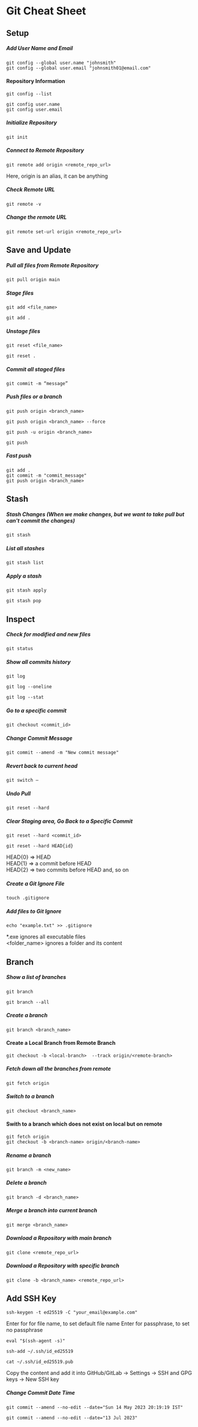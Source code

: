 # Git Cheat Sheet


## Setup
##### Add User Name and Email
```
git config --global user.name "johnsmith"
git config --global user.email "johnsmith01@email.com"
```

#### Repository Information
```
git config --list
```

```
git config user.name
git config user.email
```

##### Initialize Repository
```
git init
```

##### Connect to Remote Repository
```
git remote add origin <remote_repo_url>
```
Here, origin is an alias, it can be anything

##### Check Remote URL
```
git remote -v
```

##### Change the remote URL
```
git remote set-url origin <remote_repo_url>
```

## Save and Update
##### Pull all files from Remote Repository
```
git pull origin main
```
##### Stage files
```
git add <file_name>
```

```
git add .
```
##### Unstage files
```
git reset <file_name>
```
```
git reset .
```
##### Commit all staged files
```
git commit -m “message”
```

##### Push files or a branch
```
git push origin <branch_name>
```

```
git push origin <branch_name> --force
```

```
git push -u origin <branch_name>
```

```
git push
```

##### Fast push
```
git add .
git commit -m "commit_message"
git push origin <branch_name>
```



## Stash
##### Stash Changes (When we make changes, but we want to take pull but can't commit the changes)
```
git stash
```

##### List all stashes
```
git stash list
```

##### Apply a stash
```
git stash apply
```
```
git stash pop
```



## Inspect
##### Check for modified and new files
```
git status
```

##### Show all commits history
```
git log
```

```
git log --oneline
```

```
git log --stat
```

##### Go to a specific commit 
```
git checkout <commit_id>
```

##### Change Commit Message
```
git commit --amend -m "New commit message"
```

##### Revert back to current head
```
git switch –
```

##### Undo Pull
```
git reset --hard
```

##### Clear Staging area, Go Back to a Specific Commit
```
git reset --hard <commit_id>
```
```
git reset --hard HEAD{id}
```
HEAD{0} => HEAD  
HEAD{1} => a commit before HEAD  
HEAD{2} => two commits before HEAD and, so on


##### Create a Git Ignore File
```
touch .gitignore
```

##### Add files to Git Ignore
```
echo "example.txt" >> .gitignore
```

*.exe ignores all executable files  
<folder_name> ignores a folder and its content  


## Branch
##### Show a list of branches
```
git branch
```

```
git branch --all
```

##### Create a branch
```
git branch <branch_name>
```

#### Create a Local Branch from Remote Branch
```
git checkout -b <local-branch>  --track origin/<remote-branch>
```

##### Fetch down all the branches from remote
```
git fetch origin
```

##### Switch to a branch
```
git checkout <branch_name>
```

#### Swith to a branch which does not exist on local but on remote
```
git fetch origin
git checkout -b <branch-name> origin/<branch-name>
```

##### Rename a branch
```
git branch -m <new_name>
```

##### Delete a branch
```
git branch -d <branch_name>
```

##### Merge a branch into current branch
```
git merge <branch_name>
```

##### Download a Repository with main branch
```
git clone <remote_repo_url>
```

##### Download a Repository with specific branch
```
git clone -b <branch_name> <remote_repo_url>
```



## Add SSH Key
```
ssh-keygen -t ed25519 -C "your_email@example.com"
```

Enter for for file name, to set default file name
Enter for passphrase, to set no passphrase

```
eval "$(ssh-agent -s)"
```

```
ssh-add ~/.ssh/id_ed25519
```

```
cat ~/.ssh/id_ed25519.pub
```

Copy the content and add it into GitHub/GitLab -> Settings -> SSH and GPG keys -> New SSH key


##### Change Commit Date Time

```
git commit --amend --no-edit --date="Sun 14 May 2023 20:19:19 IST"
```

```
git commit --amend --no-edit --date="13 Jul 2023"
```
